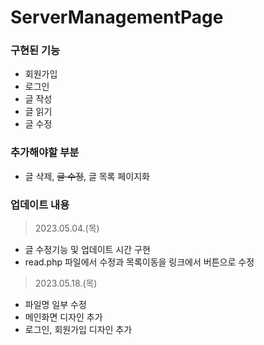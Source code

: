 
# ServerManagementPage

### 구현된 기능
- 회원가입
- 로그인
- 글 작성
- 글 읽기
- 글 수정

### 추가해야할 부분
- 글 삭제, ~~글 수정~~, 글 목록 페이지화

### 업데이트 내용
> 2023.05.04.(목)
- 글 수정기능 및 업데이트 시간 구현
- read.php 파일에서 수정과 목록이동을 링크에서 버튼으로 수정

> 2023.05.18.(목)
- 파일명 일부 수정
- 메인화면 디자인 추가
- 로그인, 회원가입 디자인 추가